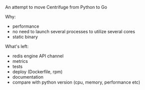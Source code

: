 An attempt to move Centrifuge from Python to Go

Why:

* performance
* no need to launch several processes to utilize several cores
* static binary

What's left:

* redis engine API channel
* metrics
* tests
* deploy (Dockerfile, rpm) 
* documentation
* compare with python version (cpu, memory, performance etc)